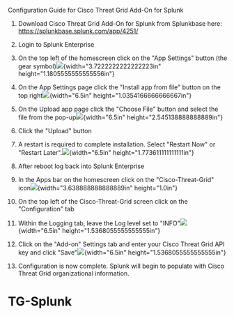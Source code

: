 Configuration Guide for Cisco Threat Grid Add-On for Splunk

1.  Download Cisco Threat Grid Add-On for Splunk from Splunkbase here:
    <https://splunkbase.splunk.com/app/4251/>

2.  Login to Splunk Enterprise

3.  On the top left of the homescreen click on the "App Settings" button
    (the gear symbol)![](media/image1.png){width="3.7222222222222223in"
    height="1.1805555555555556in"}

4.  On the App Settings page click the "Install app from file" button on
    the top right![](media/image2.png){width="6.5in"
    height="1.0354166666666667in"}

5.  On the Upload app page click the "Choose File" button and select the
    file from the pop-up![](media/image3.png){width="6.5in"
    height="2.545138888888889in"}

6.  Click the "Upload" button

7.  A restart is required to complete installation. Select "Restart Now"
    or "Restart Later".![](media/image4.png){width="6.5in"
    height="1.773611111111111in"}

8.  After reboot log back into Splunk Enterprise

9.  In the Apps bar on the homescreen click on the "Cisco-Threat-Grid"
    icon![](media/image5.png){width="3.638888888888889in"
    height="1.0in"}

10. On the top left of the Cisco-Threat-Grid screen click on the
    "Configuration" tab

11. Within the Logging tab, leave the Log level set to
    "INFO"![](media/image6.png){width="6.5in"
    height="1.5368055555555555in"}

12. Click on the "Add-on" Settings tab and enter your Cisco Threat Grid
    API key and click "Save"![](media/image7.png){width="6.5in"
    height="1.5368055555555555in"}

13. Configuration is now complete. Splunk will begin to populate with
    Cisco Threat Grid organizational information.
# TG-Splunk
